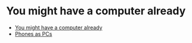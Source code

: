 # You might have a computer already
* [You might have a computer already](000/000.md)
* [Phones as PCs](000/001.md)
